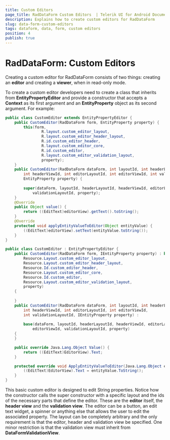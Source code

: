 ```yaml
---
title: Custom Editors
page_title: RadDataForm Custom Editors  | Telerik UI for Android Documentation
description: Explains how to create custom editors for RadDataForm
slug: data-form-custom-editors
tags: dataform, data, form, custom editors
position: 4
publish: true
---
```


# RadDataForm: Custom Editors

Creating a custom editor for RadDataForm consists of two things: creating an **editor** and creating a **viewer**, when in read-only mode.

To create a custom editor developers need to create a class that inherits from **EntityPropertyEditor** and provide a constructor that accepts a **Context** as
its first argument and an **EntityProperty** object as its second argument. For example:

```Java
public class CustomEditor extends EntityPropertyEditor {
    public CustomEditor(RadDataForm form, EntityProperty property) {
        this(form,
                R.layout.custom_editor_layout,
                R.layout.custom_editor_header_layout,
                R.id.custom_editor_header,
                R.layout.custom_editor_core,
                R.id.custom_editor,
                R.layout.custom_editor_validation_layout,
                property);
    }
    public CustomEditor(RadDataForm dataForm, int layoutId, int headerLayoutId, 
		int headerViewId, int editorLayoutId, int editorViewId, int validationLayoutId, 
		EntityProperty property) {
		
        super(dataForm, layoutId, headerLayoutId, headerViewId, editorLayoutId, editorViewId, 
			validationLayoutId, property);
    }
    @Override
    public Object value() {
        return ((EditText)editorView).getText().toString();
    }
    @Override
    protected void applyEntityValueToEditor(Object entityValue) {
        ((EditText)editorView).setText(entityValue.toString());
    }
}
```
```C#
public class CustomEditor : EntityPropertyEditor {
	public CustomEditor(RadDataForm form, IEntityProperty property) : base(form,
		Resource.Layout.custom_editor_layout,
		Resource.Layout.custom_editor_header_layout,
		Resource.Id.custom_editor_header,
		Resource.Layout.custom_editor_core,
		Resource.Id.custom_editor,
		Resource.Layout.custom_editor_validation_layout,
		property) 
	{
		
	}
	public CustomEditor(RadDataForm dataForm, int layoutId, int headerLayoutId, 
		int headerViewId, int editorLayoutId, int editorViewId, 
		int validationLayoutId, IEntityProperty property) : 
		
		base(dataForm, layoutId, headerLayoutId, headerViewId, editorLayoutId, 
			editorViewId, validationLayoutId, property)
	{
	}

	public override Java.Lang.Object Value() {
		return ((EditText)EditorView).Text;
	}

	protected override void ApplyEntityValueToEditor(Java.Lang.Object entityValue) {
		((EditText)EditorView).Text = entityValue.ToString();
	}
}
```

This basic custom editor is designed to edit String properties. Notice how the constructor calls the super constructor with a specific layout and the ids of the
necessary parts that define the editor. These are the **editor** itself, the **header view** and the **validation view**. The editor can be a button, an edit text widget, a spinner or anything else 
that allows the user to edit the associated property. The layout can be completely arbitrary and the only requirement is that the editor, header and validation view be specified. One minor
restriction is that the validation view must inherit from **DataFormValidationView**.